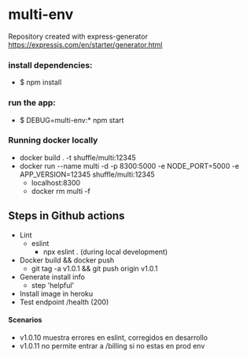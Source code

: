 # multi-env

Repository created with express-generator
https://expressjs.com/en/starter/generator.html

### install dependencies:

- $ npm install

### run the app:

- $ DEBUG=multi-env:\* npm start

### Running docker locally

- docker build . -t shuffle/multi:12345
- docker run --name multi -d -p 8300:5000 -e NODE_PORT=5000 -e APP_VERSION=12345 shuffle/multi:12345 
  - localhost:8300
  - docker rm multi -f

## Steps in Github actions

- Lint
  - eslint
    - npx eslint . (during local development)
- Docker build && docker push
    - git tag -a v1.0.1 && git push origin v1.0.1
- Generate install info
    - step 'helpful'
- Install image in heroku
- Test endpoint /health (200)



#### Scenarios
 - v1.0.10 muestra errores en eslint, corregidos en desarrollo
 - v1.0.11 no permite entrar a /billing si no estas en prod env